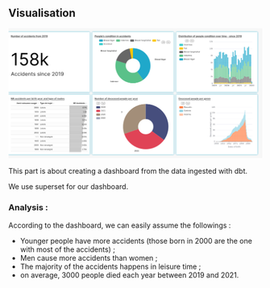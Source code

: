 ## Visualisation
![Accident dashboard](../images/accidents-dashboard-capstone-viz.jpg)

This part is about creating a dashboard from the data ingested with dbt.

We use superset for our dashboard.

### Analysis :
According to the dashboard, we can easily assume the followings :
* Younger people have more accidents (those born in 2000 are the one with most of the accidents) ;
* Men cause more accidents than women ;
* The majority of the accidents happens in leisure time ;
* on average, 3000 people died each year between 2019 and 2021.